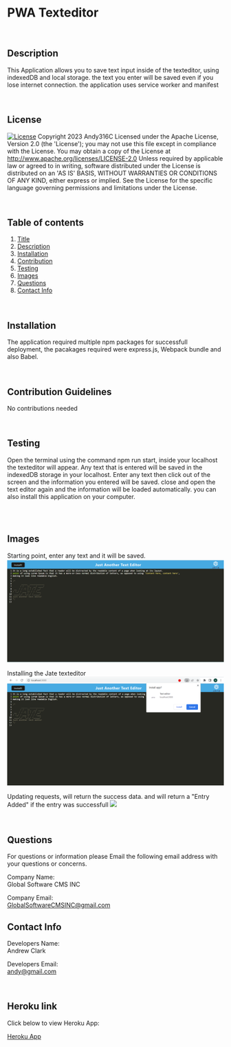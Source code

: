 # PWA Texteditor
<div id='title'>

  </div>

  <br>
  <div id='desc'>

  ## Description
  This Application allows you to save text input inside of the texteditor, using indexedDB and local storage. the text you enter will be saved even if you lose internet connection.
  the application uses service worker and manifest
  </div>
  <br>

## License
  
  [![License](https://img.shields.io/badge/License-Apache_2.0-blue.svg)](https://opensource.org/licenses/Apache-2.0)  Copyright 2023 Andy316C Licensed under the Apache License, Version 2.0 (the 'License'); you may not use this file except in compliance with the License. You may obtain a copy of the License at http://www.apache.org/licenses/LICENSE-2.0 Unless required by applicable law or agreed to in writing, software distributed under the License is distributed on an 'AS IS' BASIS, WITHOUT WARRANTIES OR CONDITIONS OF ANY KIND, either express or implied. See the License for the specific language governing permissions and limitations under the License.


  <br>
  
  ## Table of contents
  <ol>
  <li><a href='#title'>Title</a></li>
  <li><a href='#desc'>Description</a></li>
  <li><a href='#install'>Installation</a></li>
  <li><a href='#cont'>Contribution</a></li>
  <li><a href='#test'>Testing</a></li>
  <li><a href='#images'>Images</a></li>
  <li><a href='#questions'>Questions</a></li>
  <li><a href='#contact'>Contact Info</a></li>
  </ol>
  <br>

  <div id='install'>

  ## Installation
  The application required multiple npm packages for successfull deployment, the pacakages required were express.js, Webpack bundle and also Babel.

  </div>
  <br>


  <div id='cont'>

  ## Contribution Guidelines
  No contributions needed
  </div>
  <br>

  <div id='test'>

  ## Testing
  Open the terminal using the command npm run start, inside your localhost the texteditor will appear. Any text that is entered will be saved in the indexedDB storage in your localhost.
  Enter any text then click out of the screen and the information you entered will be saved. close and open the text editor again and the information will be loaded automatically. you can also install this application on your computer.
  

<br>
  </div>
  <br>
   <div id='images'>

  ## Images
  Starting point, enter any text and it will be saved.
  <img src= './images/text.png'>
  <br>

  Installing the Jate texteditor
  <img src= './images/download.png'>
  <br>
  
  Updating requests, will return the success data. and will return a "Entry Added" if the entry was successfull
  <img src= './images/updateEmployee.png'>
  <br>
  
  </div>

  <br>
  
  <div id='questions'>
  
  ## Questions
  
  For questions or information please Email the following email address with your questions or concerns.
  <br>

  Company Name:<br>
  Global Software CMS INC
  <br>

  Company Email: <br>
  GlobalSoftwareCMSINC@gmail.com
  </div>

   <div id='contact'>
  
  ## Contact Info
  Developers Name: <br>
  Andrew Clark
  <br>

  Developers Email: <br>
  andy@gmail.com

  </div>

   <div id='VideoLink'>
<br>

## Heroku link

Click below to view Heroku App:

<a href= "https://pwatexteditorlocal-d5e8fd656fa7.herokuapp.com/">Heroku App </a>

   </div>



  
